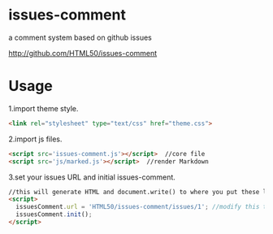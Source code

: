 # issues-comment
a comment system based on github issues

http://github.com/HTML50/issues-comment



# Usage

1.import theme style.
```html
<link rel="stylesheet" type="text/css" href="theme.css">   
```
2.import js files.
```html
<script src='issues-comment.js'></script>  //core file
<script src='js/marked.js'></script>  //render Markdown
```

3.set your issues URL and initial issues-comment.
```html
//this will generate HTML and document.write() to where you put these lines at 	
<script>
  issuesComment.url = 'HTML50/issues-comment/issues/1'; //modify this to ':your_ID/:your_repo/issues/:number'
  issuesComment.init();
</script>
```

